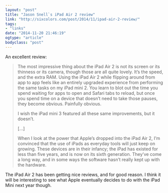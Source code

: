 ```yaml
---
layout: "post"
title: "Jason Snell`s iPad Air 2 review"
link: "http://sixcolors.com/post/2014/11/ipad-air-2-review/"
tags: 
- "links"
date: "2014-11-20 21:46:19"
ogtype: "article"
bodyclass: "post"
---
```


An excellent review:

> The most impressive thing about the iPad Air 2 is not its screen or its thinness or its camera, though those are all quite lovely. It’s the speed, and the extra RAM. Using the iPad Air 2 while flipping around from app to app feels like an entirely upgraded experience from performing the same tasks on my iPad mini 2. You learn to blot out the time you spend waiting for apps to open and Safari tabs to reload, but once you spend time on a device that doesn’t need to take those pauses, they become obvious. Painfully obvious.
> 
>  I wish the iPad mini 3 featured all these same improvements, but it doesn’t.
> 
>  […]
> 
>  When I look at the power that Apple’s dropped into the iPad Air 2, I’m convinced that the use of iPads as everyday tools will just keep on growing. These devices are in their infancy; the iPad has existed for less than five years, and is now on its sixth generation. They’ve come a long way, and in some ways the software hasn’t really kept up with the hardware.

The iPad Air 2 has been getting nice reviews, and for good reason. I think it will be interesting to see what Apple eventually decides to do with the iPad Mini next year though.